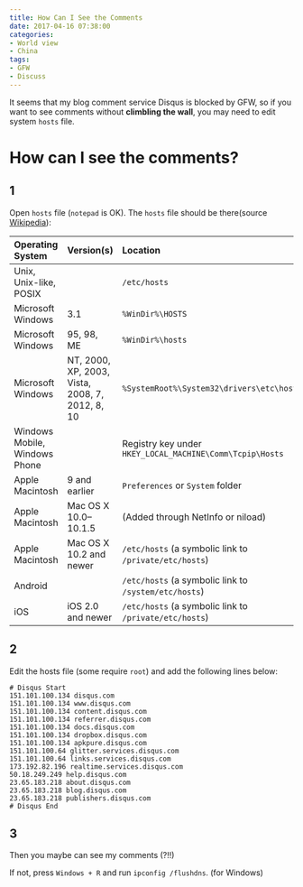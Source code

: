 ```yaml
---
title: How Can I See the Comments
date: 2017-04-16 07:38:00
categories:
- World view
- China
tags:
- GFW
- Discuss
---
```


It seems that my blog comment service Disqus is blocked by GFW, so if you want to see comments without **climbling the wall**, you may need to edit system `hosts` file.

# How can I see the comments?

## 1

Open `hosts` file (`notepad` is OK). The `hosts` file should be there(source [Wikipedia](https://en.wikipedia.org/wiki/Hosts_(file))):

| Operating System              | Version(s)                               | Location                                 |
| :---------------------------- | :--------------------------------------- | :--------------------------------------- |
| Unix, Unix-like, POSIX        |                                          | `/etc/hosts`                             |
| Microsoft Windows             | 3.1                                      | `%WinDir%\HOSTS`                         |
| Microsoft Windows             | 95, 98, ME                               | `%WinDir%\hosts`                         |
| Microsoft Windows             | NT, 2000, XP, 2003, Vista, 2008, 7, 2012, 8, 10 | `%SystemRoot%\System32\drivers\etc\hosts` |
| Windows Mobile, Windows Phone |                                          | Registry key under `HKEY_LOCAL_MACHINE\Comm\Tcpip\Hosts` |
| Apple Macintosh               | 9 and earlier                            | `Preferences` or `System` folder         |
| Apple Macintosh               | Mac OS X 10.0–10.1.5                     | (Added through NetInfo or niload)        |
| Apple Macintosh               | Mac OS X 10.2 and newer                  | `/etc/hosts` (a symbolic link to `/private/etc/hosts`) |
| Android                       |                                          | `/etc/hosts` (a symbolic link to `/system/etc/hosts`) |
| iOS                           | iOS 2.0 and newer                        | `/etc/hosts` (a symbolic link to `/private/etc/hosts`) |

## 2

Edit the hosts file (some require `root`) and add the following lines below:

```
# Disqus Start
151.101.100.134 disqus.com
151.101.100.134 www.disqus.com
151.101.100.134 content.disqus.com
151.101.100.134 referrer.disqus.com
151.101.100.134 docs.disqus.com
151.101.100.134 dropbox.disqus.com
151.101.100.134 apkpure.disqus.com
151.101.100.64 glitter.services.disqus.com
151.101.100.64 links.services.disqus.com
173.192.82.196 realtime.services.disqus.com
50.18.249.249 help.disqus.com
23.65.183.218 about.disqus.com
23.65.183.218 blog.disqus.com
23.65.183.218 publishers.disqus.com
# Disqus End
```

## 3

Then you maybe can see my comments (?!!)

If not, press `Windows + R` and run `ipconfig /flushdns`. (for Windows)